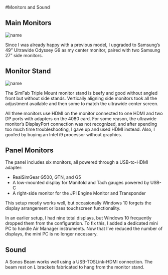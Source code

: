 #Monitors and Sound

## Main Monitors

![name](images/main-monitors.jpg)

Since I was already happy with a previous model, I upgraded to Samsung’s 49” Ultrawide Odyssey G9 as my center monitor, paired with two Samsung 27” side monitors.  

## Monitor Stand
![name](images/monitor-stand.jpg)

The SimFab Triple Mount monitor stand is beefy and good without angled front but without side stands. Vertically aligning side monitors took all the adjustment available and then some to match the ultrawide center screen.

All three monitors use HDMI on the monitor connected to one HDMI and two DP ports with adapters on the 4080 card.  For some reason, the ultrawide monitor’s DisplayPort connection was not recognized, and after spending too much time troubleshooting, I gave up and used HDMI instead.  Also, I goofed by buying an Intel i9 processor without graphics.  

## Panel Monitors

The panel includes six monitors, all powered through a USB-to-HDMI adapter:

* RealSimGear G500, GTN, and G5
* A low-mounted display for Manifold and Tach gauges powered by USB-C
* A right-side monitor for the JPI Engine Monitor and Transponder

This setup mostly works well, but occasionally Windows 10 forgets the display arrangement or loses touchscreen functionality.  

In an earlier setup, I had nine total displays, but Windows 10 frequently dropped them from the configuration. To fix this, I added a dedicated mini PC to handle Air Manager instruments. Now that I’ve reduced the number of displays, the mini PC is no longer necessary.

## Sound

A Sonos Beam works well using a USB-TOSLink-HDMI connection.  The beam rest on L brackets fabricated to hang from the monitor stand.
